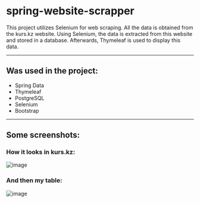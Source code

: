 # spring-website-scrapper

This project utilizes Selenium for web scraping. All the data is obtained from the kurs.kz website. Using Selenium, the data is extracted from this website and stored in a database. Afterwards, Thymeleaf is used to display this data.
____
## Was used in the project:
+ Spring Data
+ Thymeleaf 
+ PostgreSQL
+ Selenium
+ Bootstrap 

____

## Some screenshots:
### How it looks in kurs.kz:
![image](https://github.com/akhulbay/spring-website-scrapper/assets/117244670/e41a5be7-7362-44df-82e2-0a22c0a389ba)
### And then my table:
![image](https://github.com/akhulbay/spring-website-scrapper/assets/117244670/9f7a1a97-aba5-41eb-89ad-e386d266d5cb)
